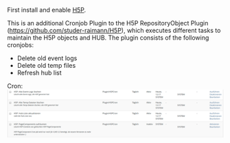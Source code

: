 First install and enable [H5P](https://github.com/studer-raimann/H5P).

This is an additional Cronjob Plugin to the H5P RepositoryObject Plugin (https://github.com/studer-raimann/H5P), which executes different tasks to maintain the H5P objects and HUB. The plugin consists of the following cronjobs:

- Delete old event logs
- Delete old temp files
- Refresh hub list

Cron:
![Cron](../doc/images/cron.png)
